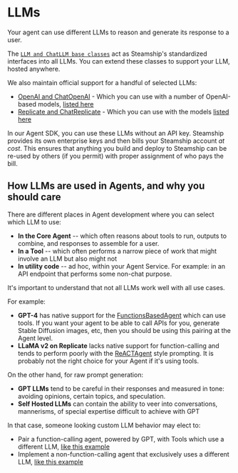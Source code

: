 # LLMs

Your agent can use different LLMs to reason and generate its response to a user.

The [`LLM and ChatLLM base classes`](https://github.com/steamship-core/python-client/blob/main/src/steamship/agents/schema/llm.py) act as Steamship's standardized interfaces into all LLMs.
You can extend these classes to support your LLM, hosted anywhere. 

We also maintain official support for a handful of selected LLMs:

* [OpenAI and ChatOpenAI](https://github.com/steamship-core/python-client/blob/main/src/steamship/agents/llms/openai.py) - Which you can use with a number of OpenAI-based models, [listed here](https://github.com/steamship-plugins/gpt4/blob/540ca2d303afd516ca05317ef5e68801de82a332/src/api.py#L32C1-L32C1)
* [Replicate and ChatReplicate](https://github.com/steamship-core/python-client/blob/main/src/steamship/agents/llms/replicate.py) - Which you can use with the models [listed here](https://github.com/steamship-core/python-client/blob/main/src/steamship/agents/llms/replicate.py)

In our Agent SDK, you can use these LLMs without an API key.
Steamship provides its own enterprise keys and then bills your Steamship account *at cost*.
This ensures that anything you build and deploy to Steamship can be re-used by others (if you permit) with proper assignment of who pays the bill.

## How LLMs are used in Agents, and why you should care

There are different places in Agent development where you can select which LLM to use:

* **In the Core Agent** -- which often reasons about tools to run, outputs to combine, and responses to assemble for a user.
* **In a Tool** -- which often performs a narrow piece of work that might involve an LLM but also might not
* **In utility code** -- ad hoc, within your Agent Service. For example: in an API endpoint that performs some non-chat purpose.

It's important to understand that not all LLMs work well with all use cases.
 
For example:

* **GPT-4** has native support for the [FunctionsBasedAgent](https://github.com/steamship-core/python-client/blob/main/src/steamship/agents/functional/functions_based.py) which can use tools. If you want your agent to be able to call APIs for you, generate Stable Diffusion images, etc, then you should be using this pairing at the Agent level.
* **LLaMA v2 on Replicate** lacks native support for function-calling and tends to perform poorly with the [ReACTAgent](https://github.com/steamship-core/python-client/blob/main/src/steamship/agents/react/react.py) style prompting. It is probably not the right choice for your Agent if it's using tools.

On the other hand, for raw prompt generation:

* **GPT LLMs** tend to be careful in their responses and measured in tone: avoiding opinions, certain topics, and speculation. 
* **Self Hosted LLMs** can contain the ability to veer into conversations, mannerisms, of special expertise difficult to achieve with GPT

In that case, someone looking custom LLM behavior may elect to:

* Pair a function-calling agent, powered by GPT, with Tools which use a different LLM, [like this example](https://github.com/steamship-core/python-client/blob/main/src/steamship/agents/tools/text_generation/custom_llm_prompt.py)
* Implement a non-function-calling agent that exclusively uses a different LLM, [like this example](https://github.com/steamship-core/python-client/blob/main/src/steamship/agents/examples/example_chatbot_with_replicate.py)


